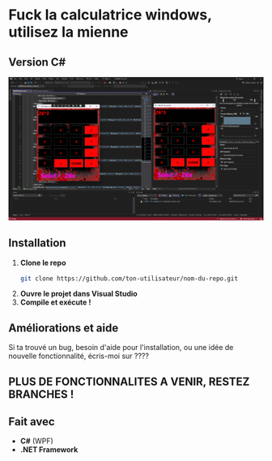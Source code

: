 # Fuck la calculatrice windows, utilisez la mienne
## Version C#
![Aperçu de la calculatrice](images/Screenshot_calculatrice.png)


## Installation
1. **Clone le repo**
   ```sh
   git clone https://github.com/ton-utilisateur/nom-du-repo.git
   ```
2. **Ouvre le projet dans Visual Studio**
3. **Compile et exécute !**

## Améliorations et aide
Si ta trouvé un bug, besoin d'aide pour l'installation, ou une idée de nouvelle fonctionnalité, écris-moi sur ????

## PLUS DE FONCTIONNALITES A VENIR, RESTEZ BRANCHES !

## Fait avec
- **C#** (WPF)
- **.NET Framework**

